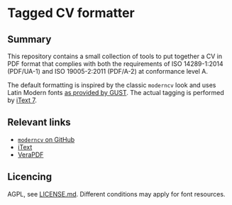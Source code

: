 # Tagged CV formatter

## Summary

This repository contains a small collection of tools to put together a CV in
PDF format that complies with both the requirements of ISO 14289-1:2014
(PDF/UA-1) and ISO 19005-2:2011 (PDF/A-2) at conformance level A.

The default formatting is inspired by the classic `moderncv` look and uses
Latin Modern fonts [as provided by GUST][GUST-LM]. The actual tagging
is performed by [iText 7](https://github.com/itext/itext7).

[GUST-LM]: http://www.gust.org.pl/projects/e-foundry/latin-modern "GUST LM download page"


## Relevant links

 * [`moderncv` on GitHub](https://github.com/moderncv/moderncv)
 * [iText](https://github.com/itext/itext7)
 * [VeraPDF](https://verapdf.org/home/#validation)


## Licencing

AGPL, see [LICENSE.md](LICENSE.md). Different conditions may apply for font resources.

